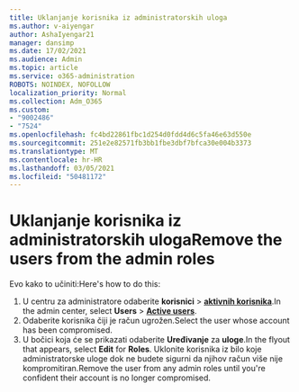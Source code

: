 ```yaml
---
title: Uklanjanje korisnika iz administratorskih uloga
ms.author: v-aiyengar
author: AshaIyengar21
manager: dansimp
ms.date: 17/02/2021
ms.audience: Admin
ms.topic: article
ms.service: o365-administration
ROBOTS: NOINDEX, NOFOLLOW
localization_priority: Normal
ms.collection: Adm_O365
ms.custom:
- "9002486"
- "7524"
ms.openlocfilehash: fc4bd22861fbc1d254d0fdd4d6c5fa46e63d550e
ms.sourcegitcommit: 251e2e82571fb3bb1fbe3dbf7bfca30e004b3373
ms.translationtype: MT
ms.contentlocale: hr-HR
ms.lasthandoff: 03/05/2021
ms.locfileid: "50481172"
---
```

# <a name="remove-the-users-from-the-admin-roles"></a><span data-ttu-id="b1cee-102">Uklanjanje korisnika iz administratorskih uloga</span><span class="sxs-lookup"><span data-stu-id="b1cee-102">Remove the users from the admin roles</span></span>

<span data-ttu-id="b1cee-103">Evo kako to učiniti:</span><span class="sxs-lookup"><span data-stu-id="b1cee-103">Here's how to do this:</span></span>

1. <span data-ttu-id="b1cee-104">U centru za administratore odaberite **korisnici**  >  [**aktivnih korisnika**](https://go.microsoft.com/fwlink/p/?linkid=834822).</span><span class="sxs-lookup"><span data-stu-id="b1cee-104">In the admin center, select **Users** > [**Active users**](https://go.microsoft.com/fwlink/p/?linkid=834822).</span></span>
1. <span data-ttu-id="b1cee-105">Odaberite korisnika čiji je račun ugrožen.</span><span class="sxs-lookup"><span data-stu-id="b1cee-105">Select the user whose account has been compromised.</span></span>
1. <span data-ttu-id="b1cee-106">U bočici koja će se prikazati odaberite **Uređivanje** za **uloge**.</span><span class="sxs-lookup"><span data-stu-id="b1cee-106">In the flyout that appears, select **Edit** for **Roles**.</span></span> <span data-ttu-id="b1cee-107">Uklonite korisnika iz bilo koje administratorske uloge dok ne budete sigurni da njihov račun više nije kompromitiran.</span><span class="sxs-lookup"><span data-stu-id="b1cee-107">Remove the user from any admin roles until you're confident their account is no longer compromised.</span></span>

